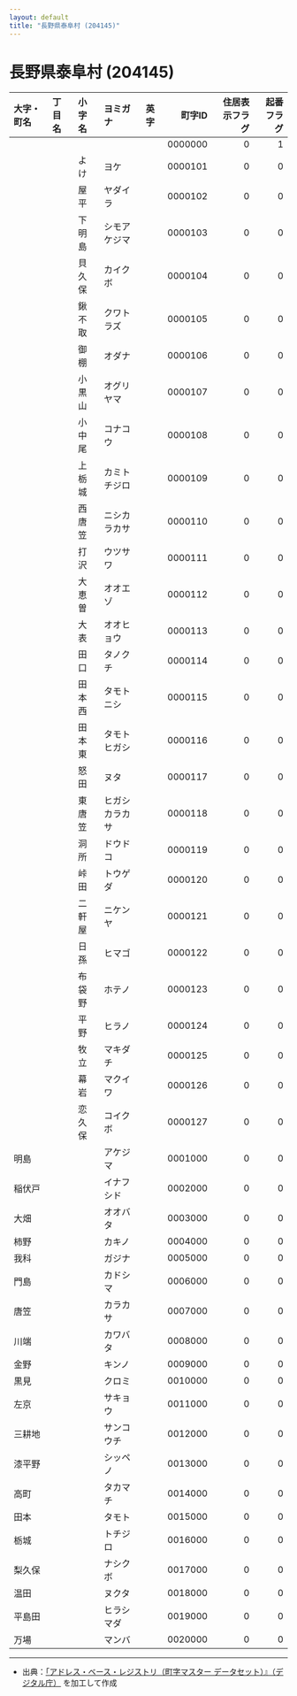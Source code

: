 ```yaml
---
layout: default
title: "長野県泰阜村 (204145)"
---
```


# 長野県泰阜村 (204145)

| 大字・町名 | 丁目名 | 小字名 | ヨミガナ | 英字 | 町字ID | 住居表示フラグ | 起番フラグ |
|:--------|:------|:------|:-----------------|:---------------------|--------:|----------:|--------:|
|  |  |  |  |  | 0000000 | 0 | 1 |
|  |  | よけ | ヨケ |  | 0000101 | 0 | 0 |
|  |  | 屋平 | ヤダイラ |  | 0000102 | 0 | 0 |
|  |  | 下明島 | シモアケジマ |  | 0000103 | 0 | 0 |
|  |  | 貝久保 | カイクボ |  | 0000104 | 0 | 0 |
|  |  | 鍬不取 | クワトラズ |  | 0000105 | 0 | 0 |
|  |  | 御棚 | オダナ |  | 0000106 | 0 | 0 |
|  |  | 小黒山 | オグリヤマ |  | 0000107 | 0 | 0 |
|  |  | 小中尾 | コナコウ |  | 0000108 | 0 | 0 |
|  |  | 上栃城 | カミトチジロ |  | 0000109 | 0 | 0 |
|  |  | 西唐笠 | ニシカラカサ |  | 0000110 | 0 | 0 |
|  |  | 打沢 | ウツサワ |  | 0000111 | 0 | 0 |
|  |  | 大恵曽 | オオエゾ |  | 0000112 | 0 | 0 |
|  |  | 大表 | オオヒョウ |  | 0000113 | 0 | 0 |
|  |  | 田口 | タノクチ |  | 0000114 | 0 | 0 |
|  |  | 田本西 | タモトニシ |  | 0000115 | 0 | 0 |
|  |  | 田本東 | タモトヒガシ |  | 0000116 | 0 | 0 |
|  |  | 怒田 | ヌタ |  | 0000117 | 0 | 0 |
|  |  | 東唐笠 | ヒガシカラカサ |  | 0000118 | 0 | 0 |
|  |  | 洞所 | ドウドコ |  | 0000119 | 0 | 0 |
|  |  | 峠田 | トウゲダ |  | 0000120 | 0 | 0 |
|  |  | 二軒屋 | ニケンヤ |  | 0000121 | 0 | 0 |
|  |  | 日孫 | ヒマゴ |  | 0000122 | 0 | 0 |
|  |  | 布袋野 | ホテノ |  | 0000123 | 0 | 0 |
|  |  | 平野 | ヒラノ |  | 0000124 | 0 | 0 |
|  |  | 牧立 | マキダチ |  | 0000125 | 0 | 0 |
|  |  | 幕岩 | マクイワ |  | 0000126 | 0 | 0 |
|  |  | 恋久保 | コイクボ |  | 0000127 | 0 | 0 |
| 明島 |  |  | アケジマ |  | 0001000 | 0 | 0 |
| 稲伏戸 |  |  | イナフシド |  | 0002000 | 0 | 0 |
| 大畑 |  |  | オオバタ |  | 0003000 | 0 | 0 |
| 柿野 |  |  | カキノ |  | 0004000 | 0 | 0 |
| 我科 |  |  | ガジナ |  | 0005000 | 0 | 0 |
| 門島 |  |  | カドシマ |  | 0006000 | 0 | 0 |
| 唐笠 |  |  | カラカサ |  | 0007000 | 0 | 0 |
| 川端 |  |  | カワバタ |  | 0008000 | 0 | 0 |
| 金野 |  |  | キンノ |  | 0009000 | 0 | 0 |
| 黒見 |  |  | クロミ |  | 0010000 | 0 | 0 |
| 左京 |  |  | サキョウ |  | 0011000 | 0 | 0 |
| 三耕地 |  |  | サンコウチ |  | 0012000 | 0 | 0 |
| 漆平野 |  |  | シッペノ |  | 0013000 | 0 | 0 |
| 高町 |  |  | タカマチ |  | 0014000 | 0 | 0 |
| 田本 |  |  | タモト |  | 0015000 | 0 | 0 |
| 栃城 |  |  | トチジロ |  | 0016000 | 0 | 0 |
| 梨久保 |  |  | ナシクボ |  | 0017000 | 0 | 0 |
| 温田 |  |  | ヌクタ |  | 0018000 | 0 | 0 |
| 平島田 |  |  | ヒラシマダ |  | 0019000 | 0 | 0 |
| 万場 |  |  | マンバ |  | 0020000 | 0 | 0 |

---

- 出典：[「アドレス・ベース・レジストリ（町字マスター データセット）』（デジタル庁）](https://www.digital.go.jp/policies/base_registry_address/) を加工して作成